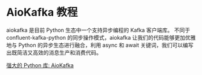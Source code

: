 # AioKafka 教程

<show-structure depth="3"/>

aiokafka  是目前  Python  生态中一个支持异步编程的  Kafka  客户端库。
不同于  confluent-kafka-python  的同步操作模式，aiokafka  让我们的代码能够更加优雅地与  Python  的异步生态进行融合，利用  async  和 await  关键词，我们可以编写出既简洁又高效的消息生产和消费代码。


<seealso>
<category ref="ref_docs">
    <a href="https://mp.weixin.qq.com/s/hM6bDN87ZmXrcke5BaYW7g">强大的 Python 库: AioKafka</a>
</category>
<category ref="ref_github">
    <a href="https://github.com/aio-libs/aiokafka"></a>
</category>
<category ref="ref_issues">
</category>
<category ref="ref_hf">
</category>
<category ref="ref_ms">
</category>
</seealso>

